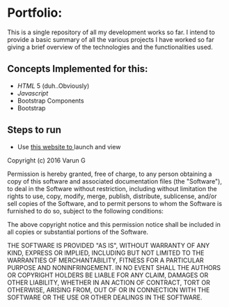 # Portfolio:

This is a single repository of all my development works so far. I intend to provide a basic summary of all the various projects I have worked so far giving a brief overview of the technologies and the functionalities used. 

## Concepts Implemented for this:
* *HTML* 5 (duh..Obviously)
* *Javascript*
* Bootstrap Components
* Bootstrap
 

## Steps to run
* Use [this website to ](https://gvsvarun.github.io/portfoloio) launch and view  

Copyright (c) 2016 Varun G

Permission is hereby granted, free of charge, to any person obtaining a copy
of this software and associated documentation files (the "Software"), to deal
in the Software without restriction, including without limitation the rights
to use, copy, modify, merge, publish, distribute, sublicense, and/or sell
copies of the Software, and to permit persons to whom the Software is
furnished to do so, subject to the following conditions:

The above copyright notice and this permission notice shall be included in all
copies or substantial portions of the Software.

THE SOFTWARE IS PROVIDED "AS IS", WITHOUT WARRANTY OF ANY KIND, EXPRESS OR
IMPLIED, INCLUDING BUT NOT LIMITED TO THE WARRANTIES OF MERCHANTABILITY,
FITNESS FOR A PARTICULAR PURPOSE AND NONINFRINGEMENT. IN NO EVENT SHALL THE
AUTHORS OR COPYRIGHT HOLDERS BE LIABLE FOR ANY CLAIM, DAMAGES OR OTHER
LIABILITY, WHETHER IN AN ACTION OF CONTRACT, TORT OR OTHERWISE, ARISING FROM,
OUT OF OR IN CONNECTION WITH THE SOFTWARE OR THE USE OR OTHER DEALINGS IN THE
SOFTWARE.
